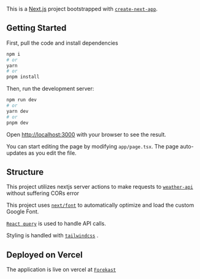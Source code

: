 This is a [Next.js](https://nextjs.org/) project bootstrapped with [`create-next-app`](https://github.com/vercel/next.js/tree/canary/packages/create-next-app).

## Getting Started

First, pull the code and install dependencies

```bash
npm i
# or
yarn
# or
pnpm install
```

Then, run the development server:

```bash
npm run dev
# or
yarn dev
# or
pnpm dev
```

Open [http://localhost:3000](http://localhost:3000) with your browser to see the result.

You can start editing the page by modifying `app/page.tsx`. The page auto-updates as you edit the file.

## Structure

This project utilizes nextjs server actions to make requests to [`weather-api`](https://app.swaggerhub.com/apis-docs/WeatherAPI.com/WeatherAPI/1.0.2#/) without suffering CORs error

This project uses [`next/font`](https://nextjs.org/docs/basic-features/font-optimization) to automatically optimize and load the custom Google Font.

[`React query`](https://tanstack.com/query/latest/docs/framework/react/installation) is used to handle API calls.

Styling is handled with [`tailwindcss`](https://tailwindcss.com/) .


## Deployed on Vercel

The application is live on vercel at [`Forekast`](https://forekast-sage.vercel.app/)
